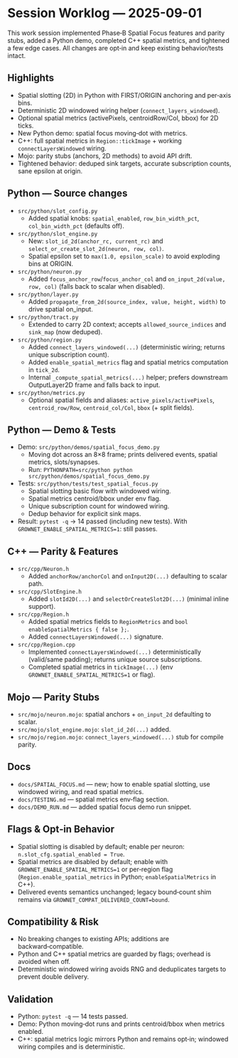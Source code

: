 # Session Worklog — 2025-09-01

This work session implemented Phase‑B Spatial Focus features and parity stubs, added a Python demo, completed C++ spatial metrics, and tightened a few edge cases. All changes are opt‑in and keep existing behavior/tests intact.

## Highlights
- Spatial slotting (2D) in Python with FIRST/ORIGIN anchoring and per‑axis bins.
- Deterministic 2D windowed wiring helper (`connect_layers_windowed`).
- Optional spatial metrics (activePixels, centroidRow/Col, bbox) for 2D ticks.
- New Python demo: spatial focus moving‑dot with metrics.
- C++: full spatial metrics in `Region::tickImage` + working `connectLayersWindowed` wiring.
- Mojo: parity stubs (anchors, 2D methods) to avoid API drift.
- Tightened behavior: deduped sink targets, accurate subscription counts, sane epsilon at origin.

## Python — Source changes
- `src/python/slot_config.py`
  - Added spatial knobs: `spatial_enabled`, `row_bin_width_pct`, `col_bin_width_pct` (defaults off).
- `src/python/slot_engine.py`
  - New: `slot_id_2d(anchor_rc, current_rc)` and `select_or_create_slot_2d(neuron, row, col)`.
  - Spatial epsilon set to `max(1.0, epsilon_scale)` to avoid exploding bins at ORIGIN.
- `src/python/neuron.py`
  - Added `focus_anchor_row`/`focus_anchor_col` and `on_input_2d(value, row, col)` (falls back to scalar when disabled).
- `src/python/layer.py`
  - Added `propagate_from_2d(source_index, value, height, width)` to drive spatial on_input.
- `src/python/tract.py`
  - Extended to carry 2D context; accepts `allowed_source_indices` and `sink_map` (now deduped).
- `src/python/region.py`
  - Added `connect_layers_windowed(...)` (deterministic wiring; returns unique subscription count).
  - Added `enable_spatial_metrics` flag and spatial metrics computation in `tick_2d`.
  - Internal `_compute_spatial_metrics(...)` helper; prefers downstream OutputLayer2D frame and falls back to input.
- `src/python/metrics.py`
  - Optional spatial fields and aliases: `active_pixels/activePixels`, `centroid_row/Row`, `centroid_col/Col`, `bbox` (+ split fields).

## Python — Demo & Tests
- Demo: `src/python/demos/spatial_focus_demo.py`
  - Moving dot across an 8×8 frame; prints delivered events, spatial metrics, slots/synapses.
  - Run: `PYTHONPATH=src/python python src/python/demos/spatial_focus_demo.py`
- Tests: `src/python/tests/test_spatial_focus.py`
  - Spatial slotting basic flow with windowed wiring.
  - Spatial metrics centroid/bbox under env flag.
  - Unique subscription count for windowed wiring.
  - Dedup behavior for explicit sink maps.
- Result: `pytest -q` → 14 passed (including new tests). With `GROWNET_ENABLE_SPATIAL_METRICS=1`: still passes.

## C++ — Parity & Features
- `src/cpp/Neuron.h`
  - Added `anchorRow/anchorCol` and `onInput2D(...)` defaulting to scalar path.
- `src/cpp/SlotEngine.h`
  - Added `slotId2D(...)` and `selectOrCreateSlot2D(...)` (minimal inline support).
- `src/cpp/Region.h`
  - Added spatial metrics fields to `RegionMetrics` and `bool enableSpatialMetrics { false };`.
  - Added `connectLayersWindowed(...)` signature.
- `src/cpp/Region.cpp`
  - Implemented `connectLayersWindowed(...)` deterministically (valid/same padding); returns unique source subscriptions.
  - Completed spatial metrics in `tickImage(...)` (env `GROWNET_ENABLE_SPATIAL_METRICS=1` or flag).

## Mojo — Parity Stubs
- `src/mojo/neuron.mojo`: spatial anchors + `on_input_2d` defaulting to scalar.
- `src/mojo/slot_engine.mojo`: `slot_id_2d(...)` added.
- `src/mojo/region.mojo`: `connect_layers_windowed(...)` stub for compile parity.

## Docs
- `docs/SPATIAL_FOCUS.md` — new; how to enable spatial slotting, use windowed wiring, and read spatial metrics.
- `docs/TESTING.md` — spatial metrics env‑flag section.
- `docs/DEMO_RUN.md` — added spatial focus demo run snippet.

## Flags & Opt‑in Behavior
- Spatial slotting is disabled by default; enable per neuron: `n.slot_cfg.spatial_enabled = True`.
- Spatial metrics are disabled by default; enable with `GROWNET_ENABLE_SPATIAL_METRICS=1` or per‑region flag (`Region.enable_spatial_metrics` in Python; `enableSpatialMetrics` in C++).
- Delivered events semantics unchanged; legacy bound‑count shim remains via `GROWNET_COMPAT_DELIVERED_COUNT=bound`.

## Compatibility & Risk
- No breaking changes to existing APIs; additions are backward‑compatible.
- Python and C++ spatial metrics are guarded by flags; overhead is avoided when off.
- Deterministic windowed wiring avoids RNG and deduplicates targets to prevent double delivery.

## Validation
- Python: `pytest -q` — 14 tests passed.
- Demo: Python moving‑dot runs and prints centroid/bbox when metrics enabled.
- C++: spatial metrics logic mirrors Python and remains opt‑in; windowed wiring compiles and is deterministic.

